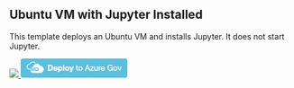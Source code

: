 Ubuntu VM with Jupyter Installed
---------------------------------

This template deploys an Ubuntu VM and installs Jupyter. It does not start Jupyter. 


<a href="https://transmogrify.azurewebsites.net/UbuntuJupyter/azuredeploy.json" target="_blank">
    <img src="http://azuredeploy.net/deploybutton.png"/>
</a>

<a href="https://transmogrify.azurewebsites.net/UbuntuJupyter/azuredeploy.json?environment=gov" target="_blank">
<img src="https://raw.githubusercontent.com/Azure/azure-quickstart-templates/master/1-CONTRIBUTION-GUIDE/images/deploytoazuregov.png"
</a>